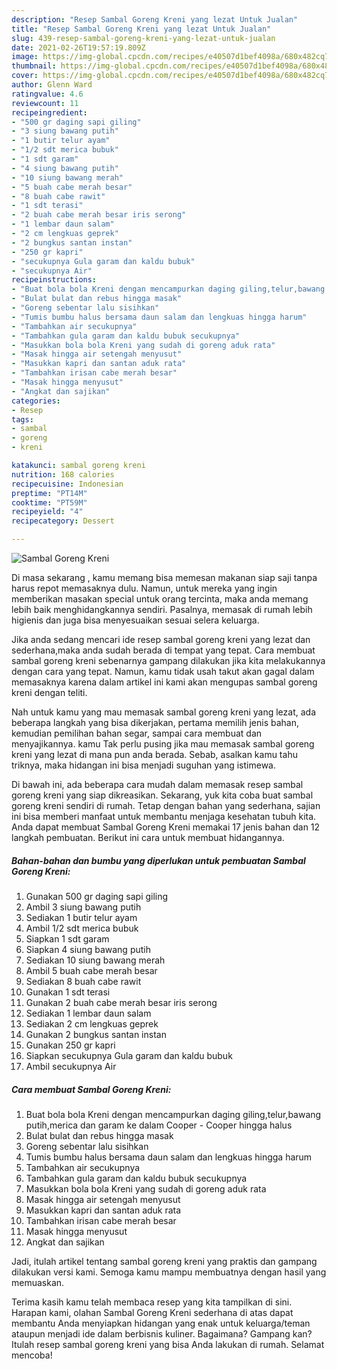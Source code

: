 ```yaml
---
description: "Resep Sambal Goreng Kreni yang lezat Untuk Jualan"
title: "Resep Sambal Goreng Kreni yang lezat Untuk Jualan"
slug: 439-resep-sambal-goreng-kreni-yang-lezat-untuk-jualan
date: 2021-02-26T19:57:19.809Z
image: https://img-global.cpcdn.com/recipes/e40507d1bef4098a/680x482cq70/sambal-goreng-kreni-foto-resep-utama.jpg
thumbnail: https://img-global.cpcdn.com/recipes/e40507d1bef4098a/680x482cq70/sambal-goreng-kreni-foto-resep-utama.jpg
cover: https://img-global.cpcdn.com/recipes/e40507d1bef4098a/680x482cq70/sambal-goreng-kreni-foto-resep-utama.jpg
author: Glenn Ward
ratingvalue: 4.6
reviewcount: 11
recipeingredient:
- "500 gr daging sapi giling"
- "3 siung bawang putih"
- "1 butir telur ayam"
- "1/2 sdt merica bubuk"
- "1 sdt garam"
- "4 siung bawang putih"
- "10 siung bawang merah"
- "5 buah cabe merah besar"
- "8 buah cabe rawit"
- "1 sdt terasi"
- "2 buah cabe merah besar iris serong"
- "1 lembar daun salam"
- "2 cm lengkuas geprek"
- "2 bungkus santan instan"
- "250 gr kapri"
- "secukupnya Gula garam dan kaldu bubuk"
- "secukupnya Air"
recipeinstructions:
- "Buat bola bola Kreni dengan mencampurkan daging giling,telur,bawang putih,merica dan garam ke dalam Cooper Cooper hingga halus"
- "Bulat bulat dan rebus hingga masak"
- "Goreng sebentar lalu sisihkan"
- "Tumis bumbu halus bersama daun salam dan lengkuas hingga harum"
- "Tambahkan air secukupnya"
- "Tambahkan gula garam dan kaldu bubuk secukupnya"
- "Masukkan bola bola Kreni yang sudah di goreng aduk rata"
- "Masak hingga air setengah menyusut"
- "Masukkan kapri dan santan aduk rata"
- "Tambahkan irisan cabe merah besar"
- "Masak hingga menyusut"
- "Angkat dan sajikan"
categories:
- Resep
tags:
- sambal
- goreng
- kreni

katakunci: sambal goreng kreni 
nutrition: 168 calories
recipecuisine: Indonesian
preptime: "PT14M"
cooktime: "PT59M"
recipeyield: "4"
recipecategory: Dessert

---
```



![Sambal Goreng Kreni](https://img-global.cpcdn.com/recipes/e40507d1bef4098a/680x482cq70/sambal-goreng-kreni-foto-resep-utama.jpg)

Di masa  sekarang , kamu memang bisa memesan makanan siap saji tanpa harus repot memasaknya dulu. Namun, untuk mereka yang ingin memberikan masakan special untuk orang tercinta, maka anda memang lebih baik menghidangkannya sendiri. Pasalnya, memasak di rumah lebih higienis dan juga bisa menyesuaikan sesuai selera keluarga.

Jika anda sedang mencari ide resep sambal goreng kreni yang lezat dan sederhana,maka anda sudah berada di tempat yang tepat. Cara membuat sambal goreng kreni  sebenarnya gampang dilakukan jika kita melakukannya dengan cara yang tepat. Namun, kamu tidak usah takut akan gagal dalam memasaknya 
karena dalam artikel ini kami akan mengupas sambal goreng kreni dengan teliti.  



Nah untuk kamu yang mau memasak sambal goreng kreni yang lezat, ada beberapa langkah yang bisa dikerjakan, pertama memilih jenis bahan, kemudian pemilihan bahan segar, sampai cara membuat dan menyajikannya. kamu Tak perlu pusing jika mau memasak sambal goreng kreni yang lezat di mana pun anda berada. Sebab, asalkan kamu  tahu triknya, maka hidangan ini bisa menjadi suguhan yang istimewa.

Di bawah ini, ada beberapa cara mudah dalam memasak resep sambal goreng kreni yang siap dikreasikan. Sekarang, yuk kita coba buat sambal goreng kreni sendiri di rumah. Tetap dengan bahan yang sederhana, sajian ini bisa memberi manfaat untuk membantu menjaga kesehatan tubuh kita. Anda dapat membuat Sambal Goreng Kreni memakai 17 jenis bahan dan 12 langkah pembuatan. Berikut ini cara untuk membuat hidangannya.

<!--inarticleads1-->

##### Bahan-bahan dan bumbu yang diperlukan untuk pembuatan Sambal Goreng Kreni:

1. Gunakan 500 gr daging sapi giling
1. Ambil 3 siung bawang putih
1. Sediakan 1 butir telur ayam
1. Ambil 1/2 sdt merica bubuk
1. Siapkan 1 sdt garam
1. Siapkan 4 siung bawang putih
1. Sediakan 10 siung bawang merah
1. Ambil 5 buah cabe merah besar
1. Sediakan 8 buah cabe rawit
1. Gunakan 1 sdt terasi
1. Gunakan 2 buah cabe merah besar iris serong
1. Sediakan 1 lembar daun salam
1. Sediakan 2 cm lengkuas geprek
1. Gunakan 2 bungkus santan instan
1. Gunakan 250 gr kapri
1. Siapkan secukupnya Gula garam dan kaldu bubuk
1. Ambil secukupnya Air




<!--inarticleads2-->

##### Cara membuat Sambal Goreng Kreni:

1. Buat bola bola Kreni dengan mencampurkan daging giling,telur,bawang putih,merica dan garam ke dalam Cooper - Cooper hingga halus
1. Bulat bulat dan rebus hingga masak
1. Goreng sebentar lalu sisihkan
1. Tumis bumbu halus bersama daun salam dan lengkuas hingga harum
1. Tambahkan air secukupnya
1. Tambahkan gula garam dan kaldu bubuk secukupnya
1. Masukkan bola bola Kreni yang sudah di goreng aduk rata
1. Masak hingga air setengah menyusut
1. Masukkan kapri dan santan aduk rata
1. Tambahkan irisan cabe merah besar
1. Masak hingga menyusut
1. Angkat dan sajikan




Jadi, itulah artikel tentang  sambal goreng kreni  yang praktis dan gampang dilakukan versi kami. Semoga kamu mampu membuatnya dengan hasil yang memuaskan. 

Terima kasih kamu telah membaca resep yang kita tampilkan di sini. Harapan kami, olahan  Sambal Goreng Kreni sederhana di atas dapat membantu Anda menyiapkan hidangan yang enak untuk keluarga/teman ataupun menjadi ide dalam berbisnis kuliner. Bagaimana? Gampang kan? Itulah resep sambal goreng kreni yang bisa Anda lakukan di rumah. Selamat mencoba!

